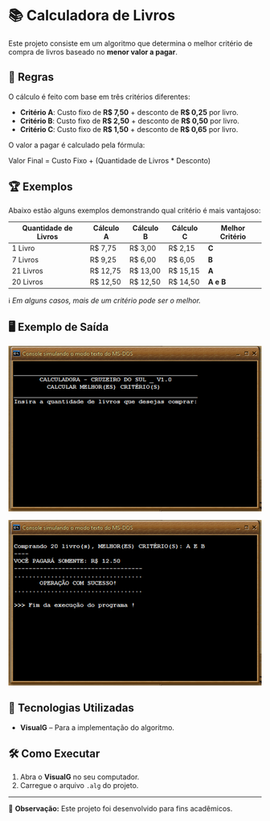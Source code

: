# 📚 Calculadora de Livros

Este projeto consiste em um algoritmo que determina o melhor critério de compra de livros baseado no **menor valor a pagar**.

## 📌 Regras

O cálculo é feito com base em três critérios diferentes:

- **Critério A**: Custo fixo de **R$ 7,50** + desconto de **R$ 0,25** por livro.
- **Critério B**: Custo fixo de **R$ 2,50** + desconto de **R$ 0,50** por livro.
- **Critério C**: Custo fixo de **R$ 1,50** + desconto de **R$ 0,65** por livro.

O valor a pagar é calculado pela fórmula:

Valor Final = Custo Fixo + (Quantidade de Livros \* Desconto)

## 🏆 Exemplos

Abaixo estão alguns exemplos demonstrando qual critério é mais vantajoso:

| Quantidade de Livros | Cálculo A | Cálculo B | Cálculo C | Melhor Critério |
| -------------------- | --------- | --------- | --------- | --------------- |
| 1 Livro              | R$ 7,75   | R$ 3,00   | R$ 2,15   | **C**           |
| 7 Livros             | R$ 9,25   | R$ 6,00   | R$ 6,05   | **B**           |
| 21 Livros            | R$ 12,75  | R$ 13,00  | R$ 15,15  | **A**           |
| 20 Livros            | R$ 12,50  | R$ 12,50  | R$ 14,50  | **A e B**       |

ℹ️ _Em alguns casos, mais de um critério pode ser o melhor._

## 🖥️ Exemplo de Saída

<p align="center">
  <img src="SAIDA_1.png" alt="Exemplo de saída 1">
</p>

<p align="center">
  <img src="SAIDA_2.png" alt="Exemplo de saída 2">
</p>

## 🚀 Tecnologias Utilizadas

- **VisualG** – Para a implementação do algoritmo.

## 🛠️ Como Executar

1. Abra o **VisualG** no seu computador.
2. Carregue o arquivo `.alg` do projeto.

---

📌 **Observação:** Este projeto foi desenvolvido para fins acadêmicos.
